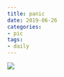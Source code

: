 ```yaml
--- 
title: panic 
date: 2019-06-26
categories: 
- pic 
tags:
- daily
---
```


![](https://cdn.jsdelivr.net/gh/nber1994/fu0k@master/uPic/20190626165506756_1871414285.png)
